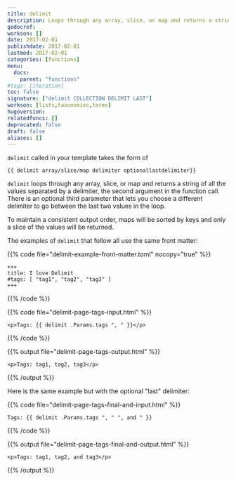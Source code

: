 ```yaml
---
title: delimit
description: Loops through any array, slice, or map and returns a string of all the values separated by a delimiter.
godocref:
workson: []
date: 2017-02-01
publishdate: 2017-02-01
lastmod: 2017-02-01
categories: [functions]
menu:
  docs:
    parent: "functions"
#tags: [iteration]
toc: false
signature: ["delimit COLLECTION DELIMIT LAST"]
workson: [lists,taxonomies,terms]
hugoversion:
relatedfuncs: []
deprecated: false
draft: false
aliases: []
---
```


`delimit` called in your template takes the form of

```
{{ delimit array/slice/map delimiter optionallastdelimiter}}
```

`delimit` loops through any array, slice, or map and returns a string of all the values separated by a delimiter, the second argument in the function call. There is an optional third parameter that lets you choose a different delimiter to go between the last two values in the loop.

To maintain a consistent output order, maps will be sorted by keys and only a slice of the values will be returned.

The examples of `delimit` that follow all use the same front matter:

{{% code file="delimit-example-front-matter.toml" nocopy="true" %}}
```
+++
title: I love Delimit
#tags: [ "tag1", "tag2", "tag3" ]
+++
```
{{% /code %}}

{{% code file="delimit-page-tags-input.html" %}}
```
<p>Tags: {{ delimit .Params.tags ", " }}</p>
```
{{% /code %}}

{{% output file="delimit-page-tags-output.html" %}}
```
<p>Tags: tag1, tag2, tag3</p>
```
{{% /output %}}

Here is the same example but with the optional "last" delimiter:

{{% code file="delimit-page-tags-final-and-input.html" %}}
```
Tags: {{ delimit .Params.tags ", " ", and " }}
```
{{% /code %}}

{{% output file="delimit-page-tags-final-and-output.html" %}}
```
<p>Tags: tag1, tag2, and tag3</p>
```
{{% /output %}}


[lists]: /templates/lists/
[taxonomies]: /templates/taxonomy-templates/#taxonomy-list-templates
[terms]: /templates/taxonomy-templates/#terms-list-templates
